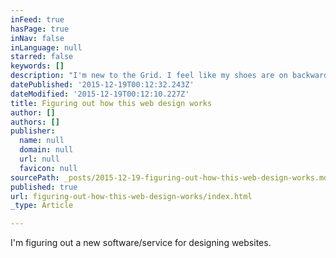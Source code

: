 ```yaml
---
inFeed: true
hasPage: true
inNav: false
inLanguage: null
starred: false
keywords: []
description: "I'm new to the Grid. I feel like my shoes are on backwards. "
datePublished: '2015-12-19T00:12:32.243Z'
dateModified: '2015-12-19T00:12:10.227Z'
title: Figuring out how this web design works
author: []
authors: []
publisher:
  name: null
  domain: null
  url: null
  favicon: null
sourcePath: _posts/2015-12-19-figuring-out-how-this-web-design-works.md
published: true
url: figuring-out-how-this-web-design-works/index.html
_type: Article

---
```

I'm figuring out a new software/service for designing websites.